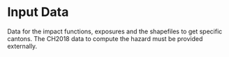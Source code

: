 # Input Data

Data for the impact functions, exposures and the shapefiles to get specific cantons. 
The CH2018 data to compute the hazard must be provided externally.
